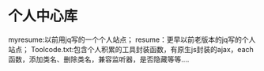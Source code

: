 # 个人中心库
myresume:以前用jq写的一个个人站点；
resume：更早以前老版本的jq写的个人站点；
Toolcode.txt:包含个人积累的工具封装函数，有原生js封装的ajax，each函数，添加类名、删除类名，兼容监听器，是否隐藏等等....
